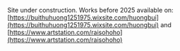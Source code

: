﻿Site under construction. Works before 2025 available on: [https://buithuhuong1251975.wixsite.com/huongbui](https://buithuhuong1251975.wixsite.com/huongbui) and [https://www.artstation.com/raisohoho](https://www.artstation.com/raisohoho)
